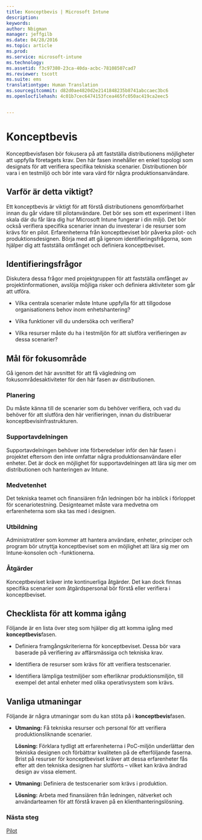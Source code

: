```yaml
---
title: Konceptbevis | Microsoft Intune
description: 
keywords: 
author: Nbigman
manager: jeffgilb
ms.date: 04/28/2016
ms.topic: article
ms.prod: 
ms.service: microsoft-intune
ms.technology: 
ms.assetid: f3c97380-23ca-40da-acbc-78108507cad7
ms.reviewer: tscott
ms.suite: ems
translationtype: Human Translation
ms.sourcegitcommit: d82d0ae4820d2e2141848235b8741abccaec3bc6
ms.openlocfilehash: 4c01b7cec6474153fcea465fc050ac419ca2eec5


---
```


# Konceptbevis
Konceptbevisfasen bör fokusera på att fastställa distributionens möjligheter att uppfylla företagets krav. Den här fasen innehåller en enkel topologi som designats för att verifiera specifika tekniska scenarier.  Distributionen bör vara i en testmiljö och bör inte vara värd för några produktionsanvändare.

## Varför är detta viktigt?
Ett konceptbevis är viktigt för att förstå distributionens genomförbarhet innan du går vidare till pilotanvändare. Det bör ses som ett experiment i liten skala där du får lära dig hur Microsoft Intune fungerar i din miljö. Det bör också verifiera specifika scenarier innan du investerar i de resurser som krävs för en pilot. Erfarenheterna från konceptbeviset bör påverka pilot- och produktionsdesignen.
Börja med att gå igenom identifieringsfrågorna, som hjälper dig att fastställa omfånget och definiera konceptbeviset.

## Identifieringsfrågor
Diskutera dessa frågor med projektgruppen för att fastställa omfånget av projektinformationen, avslöja möjliga risker och definiera aktiviteter som går att utföra.

-   Vilka centrala scenarier måste Intune uppfylla för att tillgodose organisationens behov inom enhetshantering?

-   Vilka funktioner vill du undersöka och verifiera?

-   Vilka resurser måste du ha i testmiljön för att slutföra verifieringen av dessa scenarier?

## Mål för fokusområde
Gå igenom det här avsnittet för att få vägledning om fokusområdesaktiviteter för den här fasen av distributionen.

### Planering
Du måste känna till de scenarier som du behöver verifiera, och vad du behöver för att slutföra den här verifieringen, innan du distribuerar konceptbevisinfrastrukturen.

### Supportavdelningen
Supportavdelningen behöver inte förberedelser inför den här fasen i projektet eftersom den inte omfattar några produktionsanvändare eller enheter. Det är dock en möjlighet för supportavdelningen att lära sig mer om distributionen och hanteringen av Intune.

### Medvetenhet
Det tekniska teamet och finansiären från ledningen bör ha inblick i förloppet för scenariotestning. Designteamet måste vara medvetna om erfarenheterna som ska tas med i designen.

### Utbildning
Administratörer som kommer att hantera användare, enheter, principer och program bör utnyttja konceptbeviset som en möjlighet att lära sig mer om Intune-konsolen och -funktionerna.

### Åtgärder
Konceptbeviset kräver inte kontinuerliga åtgärder. Det kan dock finnas specifika scenarier som åtgärdspersonal bör förstå eller verifiera i konceptbeviset.

## Checklista för att komma igång
Följande är en lista över steg som hjälper dig att komma igång med **konceptbevis**fasen.

-   Definiera framgångskriterierna för konceptbeviset. Dessa bör vara baserade på verifiering av affärsmässiga och tekniska krav.

-   Identifiera de resurser som krävs för att verifiera testscenarier.

-   Identifiera lämpliga testmiljöer som efterliknar produktionsmiljön, till exempel det antal enheter med olika operativsystem som krävs.

## Vanliga utmaningar
Följande är några utmaningar som du kan stöta på i **konceptbevis**fasen.

-   **Utmaning:** Få tekniska resurser och personal för att verifiera produktionsliknande scenarier.

    **Lösning:** Förklara tydligt att erfarenheterna i PoC-miljön underlättar den tekniska designen och förbättrar kvaliteten på de efterföljande faserna. Brist på resurser för konceptbeviset kräver att dessa erfarenheter fås efter att den tekniska designen har slutförts – vilket kan kräva ändrad design av vissa element.

-   **Utmaning:** Definiera de testscenarier som krävs i produktion.

    **Lösning:** Arbeta med finansiären från ledningen, nätverket och användarteamen för att förstå kraven på en klienthanteringslösning.

### Nästa steg
[Pilot](pilot.md)



<!--HONumber=Jun16_HO4-->


